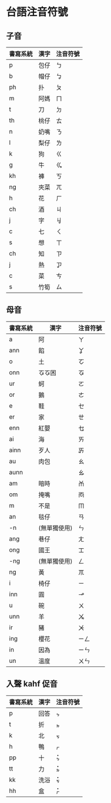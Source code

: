 # 台語注音符號

## 子音

| 書寫系統 | 漢字 | 注音符號 |
| --- | --- | --- |
| p | 包仔 | ㄅ |
| b | 帽仔 | ㆠ |
| ph | 扑 | ㄆ |
| m | 阿媽 | ㄇ |
| t | 刀 | ㄉ |
| th | 桃仔 | ㄊ |
| n | 奶嘴 | ㄋ |
| l | 梨仔 | ㄌ |
| k | 狗 | ㄍ |
| g | 牛 | ㆣ |
| kh | 褲 | ㄎ |
| ng | 夾菜 | ㄫ |
| h | 花 | ㄏ |
| ch | 酒 | ㄐ |
| j | 字 | ㆢ |
| c | 七 | ㄑ |
| s | 想 | ㄒ |
| ch | 知 | ㄗ |
| j | 熱 | ㆡ |
| c | 菜 | ㄘ |
| s | 竹筍 | ㄙ |

## 母音

| 書寫系統 | 漢字 | 注音符號 |
| --- | --- | --- |
| a | 阿 | ㄚ |
| ann | 餡 | ㆩ |
| o | 土 | ㆦ |
| onn | ㆧㆧ困 | ㆧ |
| ur | 蚵 | ㄛ |
| or | 鵝 | ㄜ |
| e | 鞋 | ㆤ |
| er | 家 | ㄝ |
| enn | 紅嬰 | ㆥ |
| ai | 海 | ㄞ |
| ainn | 歹人 | ㆮ |
| au | 肉包 | ㄠ |
| aunn || ㆯ |
| am | 暗時 | ㆰ |
| om | 掩嘴 | ㆱ |
| m | 不是 | ㆬ |
| an | 毯仔 | ㄢ |
| -n | (無單獨使用) | ㄣ |
| ang | 巷仔 | ㄤ |
| ong | 國王 | ㆲ |
| -ng | (無單獨使用) | ㄥ |
| ng | 黃 | ㆭ |
| i | 椅仔 | ㄧ |
| inn | 圓 | ㆪ |
| u | 碗 | ㄨ |
| unn | 羊 | ㆫ |
| ir | 豬 | ㆨ |
| ing | 櫻花 | ㄧㄥ |
| in | 因為 | ㄧㄣ |
| un | 溫度 | ㄨㄣ |

## 入聲 kahf 促音

| 書寫系統 | 漢字 | 注音符號 |
| --- | --- | --- |
| p | 回答 | ㆴ |
| t | 折 | ㆵ |
| k | 北 | ㆶ |
| h | 鴨 | ㆷ |
| pp | 十 | ㆴ̇ |
| tt | 力 | ㆵ̇ |
| kk | 洗浴 | ㆶ̇ |
| hh | 盒 | ㆷ̇ |
